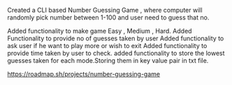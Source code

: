 Created a CLI based Number Guessing Game , where computer will randomly pick number between 1-100 and user need to guess that no.

Added functionality to make game Easy , Medium , Hard.
Added Functionality to provide no of guesses taken by user 
Added functionality to ask user if he want to play more or wish to exit 
Added functionality to provide time taken by user to check.
added functionality to store the lowest guesses taken for each mode.Storing them in key value pair in txt file.

https://roadmap.sh/projects/number-guessing-game
